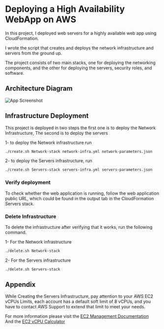 
# Deploying a High Availability WebApp on AWS

In this project, I deployed web servers for a highly available web app using CloudFormation.

I wrote the script that creates and deploys the network infrastructure and servers from the ground up.

The project consists of two main stacks, one for deploying the networking components, and the other for deploying the servers, security roles, and software.

## Architecture Diagram

![App Screenshot](https://i.imgur.com/kBzLNoa.png)


## Infrastructure Deployment

This project is deployed in two steps the first one is to deploy the Network Infrastructure,
The second is to deploy the servers 

1- to deploy the Network infrastructure run

```bash
./create.sh Network-stack network-infra.yml network-parameters.json
```

2- to deploy the Servers infrastructure, run

```bash
./create.sh Servers-stack servers-infra.yml servers-parameters.json
```

### Verify deployment

To check whether the web application is running,
follow the web application public URL, which could be found in the output tab in the CloudFormation Servers stack.


### Delete Infrastructure

To delete the infrastructure after verifying that it works, run the following command.

1- For the Network infrastructure

```bash
./delete.sh Network-stack
```

2- For the Servers infrastructure

```bash
./delete.sh Servers-stack
```


## Appendix

While Creating the Servers Infrastructure, pay attention to your AWS EC2 vCPUs Limits, 
each account has a default soft limit of 8 vCPUs, and you have to contact AWS Support to extend that limit to meet your needs.

For more information please visit the [EC2 Management Documentation](https://us-west-2.console.aws.amazon.com/ec2/v2/home?region=us-west-2#Limits:) <br/>
And the [EC2 vCPU Calculator](https://us-west-2.console.aws.amazon.com/ec2/v2/home?region=us-west-2#LimitsCalculator:)

